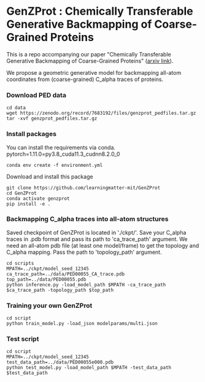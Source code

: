 # GenZProt : Chemically Transferable Generative Backmapping of Coarse-Grained Proteins

This is a repo accompanying our paper "Chemically Transferable Generative Backmapping of Coarse-Grained Proteins" ([arxiv link](https://arxiv.org/abs/2303.01569)). 

We propose a geometric generative model for backmapping all-atom coordinates from (coarse-grained) C_alpha traces of proteins.

### Download PED data
```
cd data
wget https://zenodo.org/record/7683192/files/genzprot_pedfiles.tar.gz
tar -xvf genzprot_pedfiles.tar.gz
```

### Install packages  

You can install the requirements via conda. 
pytorch=1.11.0=py3.8_cuda11.3_cudnn8.2.0_0
```
conda env create -f environment.yml
```

Download and install this package
```
git clone https://github.com/learningmatter-mit/GenZProt
cd GenZProt
conda activate genzprot
pip install -e . 
```

### Backmapping C_alpha traces into all-atom structures  

Saved checkpoint of GenZProt is located in './ckpt/'. 
Save your C_alpha traces in .pdb format and pass its path to 'ca_trace_path' argument.
We need an all-atom pdb file (at least one model/frame) to get the topology and C_alpha mapping. Pass the path to 'topology_path' argument.   
```
cd scripts
MPATH=../ckpt/model_seed_12345
ca_trace_path=../data/PED00055_CA_trace.pdb
top_path=../data/PED00055.pdb
python inference.py -load_model_path $MPATH -ca_trace_path $ca_trace_path -topology_path $top_path
```

### Training your own GenZProt
```
cd script
python train_model.py -load_json modelparams/multi.json
```

### Test script
```
cd script
MPATH=../ckpt/model_seed_12345
test_data_path=../data/PED00055e000.pdb
python test_model.py -load_model_path $MPATH -test_data_path $test_data_path
```
